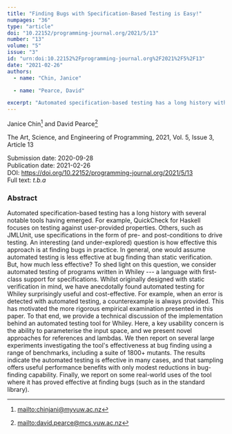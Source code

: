 ```yaml
---
title: "Finding Bugs with Specification-Based Testing is Easy!"
numpages: "36"
type: "article"
doi: "10.22152/programming-journal.org/2021/5/13"
number: "13"
volume: "5"
issue: "3"
id: "urn:doi:10.22152%2Fprogramming-journal.org%2F2021%2F5%2F13"
date: "2021-02-26"
authors: 
  - name: "Chin, Janice"

  - name: "Pearce, David"

excerpt: "Automated specification-based testing has a long history with several notable tools having emerged.  For example, QuickCheck for Haskell focuses on testing against user-provided properties. Others, such as JMLUnit, use specifications in the form of pre- and post-conditions to drive testing.  An interesting (and under-explored) question is how  effective this approach is at finding bugs in practice.  In general, one would assume automated testing is less effective at bug finding than static verification. But, how much less effective?  To shed light on this question, we consider automated testing of programs written in Whiley --- a language with first-class support for specifications.  Whilst originally designed with static verification in mind, we have anecdotally found automated testing for Whiley surprisingly useful and cost-effective.  For example, when an error is detected with automated testing, a counterexample is always provided.  This has motivated the more rigorous empirical examination presented in this paper.  To that end, we provide a technical discussion of the implementation behind an automated testing tool for Whiley.  Here, a key usability concern is the ability to parameterise the input space, and we present novel approaches for references and lambdas. We then report on several large experiments investigating the tool's effectiveness at bug finding using a range of benchmarks, including a suite of 1800+ mutants.  The results indicate the automated testing is effective in many cases, and that sampling offers useful performance benefits with only modest reductions in bug-finding capability.  Finally, we report on some real-world uses of the tool where it has proved effective at finding bugs (such as in the standard library)."
---
```

Janice Chin[^1] and David Pearce[^2]

The Art, Science, and Engineering of Programming, 2021, Vol. 5, Issue 3, Article 13

Submission date: 2020-09-28  
Publication date: 2021-02-26  
DOI: <https://doi.org/10.22152/programming-journal.org/2021/5/13>  
Full text: *t.b.a*  


### Abstract
Automated specification-based testing has a long history with several notable tools having emerged.  For example, QuickCheck for Haskell focuses on testing against user-provided properties. Others, such as JMLUnit, use specifications in the form of pre- and post-conditions to drive testing.  An interesting (and under-explored) question is how  effective this approach is at finding bugs in practice.  In general, one would assume automated testing is less effective at bug finding than static verification. But, how much less effective?  To shed light on this question, we consider automated testing of programs written in Whiley --- a language with first-class support for specifications.  Whilst originally designed with static verification in mind, we have anecdotally found automated testing for Whiley surprisingly useful and cost-effective.  For example, when an error is detected with automated testing, a counterexample is always provided.  This has motivated the more rigorous empirical examination presented in this paper.  To that end, we provide a technical discussion of the implementation behind an automated testing tool for Whiley.  Here, a key usability concern is the ability to parameterise the input space, and we present novel approaches for references and lambdas. We then report on several large experiments investigating the tool's effectiveness at bug finding using a range of benchmarks, including a suite of 1800+ mutants.  The results indicate the automated testing is effective in many cases, and that sampling offers useful performance benefits with only modest reductions in bug-finding capability.  Finally, we report on some real-world uses of the tool where it has proved effective at finding bugs (such as in the standard library).


[^1]: <mailto:chinjani@myvuw.ac.nz>
[^2]: <mailto:david.pearce@mcs.vuw.ac.nz>
